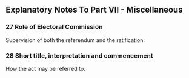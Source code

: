 ## Explanatory Notes To Part VII - Miscellaneous

### 27 Role of Electoral Commission

Supervision of both the referendum and the ratification.

### 28 Short title, interpretation and commencement

How the act may be referred to.
